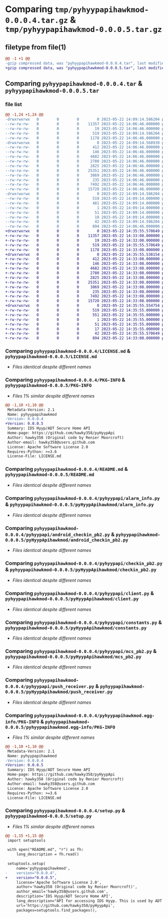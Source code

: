 # Comparing `tmp/pyhyypapihawkmod-0.0.0.4.tar.gz` & `tmp/pyhyypapihawkmod-0.0.0.5.tar.gz`

## filetype from file(1)

```diff
@@ -1 +1 @@
-gzip compressed data, was "pyhyypapihawkmod-0.0.0.4.tar", last modified: Mon May 22 14:09:14 2023, max compression
+gzip compressed data, was "pyhyypapihawkmod-0.0.0.5.tar", last modified: Mon May 22 14:35:55 2023, max compression
```

## Comparing `pyhyypapihawkmod-0.0.0.4.tar` & `pyhyypapihawkmod-0.0.0.5.tar`

### file list

```diff
@@ -1,24 +1,24 @@
-drwxrwxrwx   0        0        0        0 2023-05-22 14:09:14.586204 pyhyypapihawkmod-0.0.0.4/
--rw-rw-rw-   0        0        0    11357 2023-05-22 14:06:46.000000 pyhyypapihawkmod-0.0.0.4/LICENSE.md
--rw-rw-rw-   0        0        0       19 2023-05-22 14:06:46.000000 pyhyypapihawkmod-0.0.0.4/MANIFEST.in
--rw-rw-rw-   0        0        0      519 2023-05-22 14:09:14.586204 pyhyypapihawkmod-0.0.0.4/PKG-INFO
--rw-rw-rw-   0        0        0     1178 2023-05-22 14:06:46.000000 pyhyypapihawkmod-0.0.0.4/README.md
-drwxrwxrwx   0        0        0        0 2023-05-22 14:09:14.568939 pyhyypapihawkmod-0.0.0.4/pyhyypapi/
--rw-rw-rw-   0        0        0      412 2023-05-22 14:06:46.000000 pyhyypapihawkmod-0.0.0.4/pyhyypapi/__init__.py
--rw-rw-rw-   0        0        0      146 2023-05-22 14:06:46.000000 pyhyypapihawkmod-0.0.0.4/pyhyypapi/__main__.py
--rw-rw-rw-   0        0        0     4682 2023-05-22 14:06:46.000000 pyhyypapihawkmod-0.0.0.4/pyhyypapi/alarm_info.py
--rw-rw-rw-   0        0        0     2780 2023-05-22 14:06:46.000000 pyhyypapihawkmod-0.0.0.4/pyhyypapi/android_checkin_pb2.py
--rw-rw-rw-   0        0        0     2825 2023-05-22 14:06:46.000000 pyhyypapihawkmod-0.0.0.4/pyhyypapi/checkin_pb2.py
--rw-rw-rw-   0        0        0    25351 2023-05-22 14:06:46.000000 pyhyypapihawkmod-0.0.0.4/pyhyypapi/client.py
--rw-rw-rw-   0        0        0     3869 2023-05-22 14:06:46.000000 pyhyypapihawkmod-0.0.0.4/pyhyypapi/constants.py
--rw-rw-rw-   0        0        0      235 2023-05-22 14:06:46.000000 pyhyypapihawkmod-0.0.0.4/pyhyypapi/exceptions.py
--rw-rw-rw-   0        0        0     7492 2023-05-22 14:06:46.000000 pyhyypapihawkmod-0.0.0.4/pyhyypapi/mcs_pb2.py
--rw-rw-rw-   0        0        0    15720 2023-05-22 14:06:46.000000 pyhyypapihawkmod-0.0.0.4/pyhyypapi/push_receiver.py
-drwxrwxrwx   0        0        0        0 2023-05-22 14:09:14.586204 pyhyypapihawkmod-0.0.0.4/pyhyypapihawkmod.egg-info/
--rw-rw-rw-   0        0        0      519 2023-05-22 14:09:14.000000 pyhyypapihawkmod-0.0.0.4/pyhyypapihawkmod.egg-info/PKG-INFO
--rw-rw-rw-   0        0        0      481 2023-05-22 14:09:14.000000 pyhyypapihawkmod-0.0.0.4/pyhyypapihawkmod.egg-info/SOURCES.txt
--rw-rw-rw-   0        0        0        1 2023-05-22 14:09:14.000000 pyhyypapihawkmod-0.0.0.4/pyhyypapihawkmod.egg-info/dependency_links.txt
--rw-rw-rw-   0        0        0       51 2023-05-22 14:09:14.000000 pyhyypapihawkmod-0.0.0.4/pyhyypapihawkmod.egg-info/requires.txt
--rw-rw-rw-   0        0        0       10 2023-05-22 14:09:14.000000 pyhyypapihawkmod-0.0.0.4/pyhyypapihawkmod.egg-info/top_level.txt
--rw-rw-rw-   0        0        0       42 2023-05-22 14:09:14.586204 pyhyypapihawkmod-0.0.0.4/setup.cfg
--rw-rw-rw-   0        0        0      894 2023-05-22 14:06:46.000000 pyhyypapihawkmod-0.0.0.4/setup.py
+drwxrwxrwx   0        0        0        0 2023-05-22 14:35:55.570649 pyhyypapihawkmod-0.0.0.5/
+-rw-rw-rw-   0        0        0    11357 2023-05-22 14:33:08.000000 pyhyypapihawkmod-0.0.0.5/LICENSE.md
+-rw-rw-rw-   0        0        0       19 2023-05-22 14:33:08.000000 pyhyypapihawkmod-0.0.0.5/MANIFEST.in
+-rw-rw-rw-   0        0        0      519 2023-05-22 14:35:55.570649 pyhyypapihawkmod-0.0.0.5/PKG-INFO
+-rw-rw-rw-   0        0        0     1178 2023-05-22 14:33:08.000000 pyhyypapihawkmod-0.0.0.5/README.md
+drwxrwxrwx   0        0        0        0 2023-05-22 14:35:55.538154 pyhyypapihawkmod-0.0.0.5/pyHyypApihawkmod/
+-rw-rw-rw-   0        0        0      412 2023-05-22 14:33:08.000000 pyhyypapihawkmod-0.0.0.5/pyHyypApihawkmod/__init__.py
+-rw-rw-rw-   0        0        0      146 2023-05-22 14:33:08.000000 pyhyypapihawkmod-0.0.0.5/pyHyypApihawkmod/__main__.py
+-rw-rw-rw-   0        0        0     4682 2023-05-22 14:33:08.000000 pyhyypapihawkmod-0.0.0.5/pyHyypApihawkmod/alarm_info.py
+-rw-rw-rw-   0        0        0     2780 2023-05-22 14:33:08.000000 pyhyypapihawkmod-0.0.0.5/pyHyypApihawkmod/android_checkin_pb2.py
+-rw-rw-rw-   0        0        0     2825 2023-05-22 14:33:08.000000 pyhyypapihawkmod-0.0.0.5/pyHyypApihawkmod/checkin_pb2.py
+-rw-rw-rw-   0        0        0    25351 2023-05-22 14:33:08.000000 pyhyypapihawkmod-0.0.0.5/pyHyypApihawkmod/client.py
+-rw-rw-rw-   0        0        0     3869 2023-05-22 14:33:08.000000 pyhyypapihawkmod-0.0.0.5/pyHyypApihawkmod/constants.py
+-rw-rw-rw-   0        0        0      235 2023-05-22 14:33:08.000000 pyhyypapihawkmod-0.0.0.5/pyHyypApihawkmod/exceptions.py
+-rw-rw-rw-   0        0        0     7492 2023-05-22 14:33:08.000000 pyhyypapihawkmod-0.0.0.5/pyHyypApihawkmod/mcs_pb2.py
+-rw-rw-rw-   0        0        0    15720 2023-05-22 14:33:08.000000 pyhyypapihawkmod-0.0.0.5/pyHyypApihawkmod/push_receiver.py
+drwxrwxrwx   0        0        0        0 2023-05-22 14:35:55.554754 pyhyypapihawkmod-0.0.0.5/pyhyypapihawkmod.egg-info/
+-rw-rw-rw-   0        0        0      519 2023-05-22 14:35:55.000000 pyhyypapihawkmod-0.0.0.5/pyhyypapihawkmod.egg-info/PKG-INFO
+-rw-rw-rw-   0        0        0      551 2023-05-22 14:35:55.000000 pyhyypapihawkmod-0.0.0.5/pyhyypapihawkmod.egg-info/SOURCES.txt
+-rw-rw-rw-   0        0        0        1 2023-05-22 14:35:55.000000 pyhyypapihawkmod-0.0.0.5/pyhyypapihawkmod.egg-info/dependency_links.txt
+-rw-rw-rw-   0        0        0       51 2023-05-22 14:35:55.000000 pyhyypapihawkmod-0.0.0.5/pyhyypapihawkmod.egg-info/requires.txt
+-rw-rw-rw-   0        0        0       17 2023-05-22 14:35:55.000000 pyhyypapihawkmod-0.0.0.5/pyhyypapihawkmod.egg-info/top_level.txt
+-rw-rw-rw-   0        0        0       42 2023-05-22 14:35:55.570649 pyhyypapihawkmod-0.0.0.5/setup.cfg
+-rw-rw-rw-   0        0        0      894 2023-05-22 14:33:08.000000 pyhyypapihawkmod-0.0.0.5/setup.py
```

### Comparing `pyhyypapihawkmod-0.0.0.4/LICENSE.md` & `pyhyypapihawkmod-0.0.0.5/LICENSE.md`

 * *Files identical despite different names*

### Comparing `pyhyypapihawkmod-0.0.0.4/PKG-INFO` & `pyhyypapihawkmod-0.0.0.5/PKG-INFO`

 * *Files 1% similar despite different names*

```diff
@@ -1,10 +1,10 @@
 Metadata-Version: 2.1
 Name: pyhyypapihawkmod
-Version: 0.0.0.4
+Version: 0.0.0.5
 Summary: IDS Hyyp/ADT Secure Home API
 Home-page: https://github.com/hawky358/pyHyypApi
 Author: hawky358 (Original code by Renier Moorcroft)
 Author-email: hawky358@users.github.com
 License: Apache Software License 2.0
 Requires-Python: >=3.6
 License-File: LICENSE.md
```

### Comparing `pyhyypapihawkmod-0.0.0.4/README.md` & `pyhyypapihawkmod-0.0.0.5/README.md`

 * *Files identical despite different names*

### Comparing `pyhyypapihawkmod-0.0.0.4/pyhyypapi/alarm_info.py` & `pyhyypapihawkmod-0.0.0.5/pyHyypApihawkmod/alarm_info.py`

 * *Files identical despite different names*

### Comparing `pyhyypapihawkmod-0.0.0.4/pyhyypapi/android_checkin_pb2.py` & `pyhyypapihawkmod-0.0.0.5/pyHyypApihawkmod/android_checkin_pb2.py`

 * *Files identical despite different names*

### Comparing `pyhyypapihawkmod-0.0.0.4/pyhyypapi/checkin_pb2.py` & `pyhyypapihawkmod-0.0.0.5/pyHyypApihawkmod/checkin_pb2.py`

 * *Files identical despite different names*

### Comparing `pyhyypapihawkmod-0.0.0.4/pyhyypapi/client.py` & `pyhyypapihawkmod-0.0.0.5/pyHyypApihawkmod/client.py`

 * *Files identical despite different names*

### Comparing `pyhyypapihawkmod-0.0.0.4/pyhyypapi/constants.py` & `pyhyypapihawkmod-0.0.0.5/pyHyypApihawkmod/constants.py`

 * *Files identical despite different names*

### Comparing `pyhyypapihawkmod-0.0.0.4/pyhyypapi/mcs_pb2.py` & `pyhyypapihawkmod-0.0.0.5/pyHyypApihawkmod/mcs_pb2.py`

 * *Files identical despite different names*

### Comparing `pyhyypapihawkmod-0.0.0.4/pyhyypapi/push_receiver.py` & `pyhyypapihawkmod-0.0.0.5/pyHyypApihawkmod/push_receiver.py`

 * *Files identical despite different names*

### Comparing `pyhyypapihawkmod-0.0.0.4/pyhyypapihawkmod.egg-info/PKG-INFO` & `pyhyypapihawkmod-0.0.0.5/pyhyypapihawkmod.egg-info/PKG-INFO`

 * *Files 1% similar despite different names*

```diff
@@ -1,10 +1,10 @@
 Metadata-Version: 2.1
 Name: pyhyypapihawkmod
-Version: 0.0.0.4
+Version: 0.0.0.5
 Summary: IDS Hyyp/ADT Secure Home API
 Home-page: https://github.com/hawky358/pyHyypApi
 Author: hawky358 (Original code by Renier Moorcroft)
 Author-email: hawky358@users.github.com
 License: Apache Software License 2.0
 Requires-Python: >=3.6
 License-File: LICENSE.md
```

### Comparing `pyhyypapihawkmod-0.0.0.4/setup.py` & `pyhyypapihawkmod-0.0.0.5/setup.py`

 * *Files 1% similar despite different names*

```diff
@@ -1,15 +1,15 @@
 import setuptools
 
 with open("README.md", "r") as fh:
     long_description = fh.read()
 
 setuptools.setup(
     name='pyhyypapihawkmod',
-    version="0.0.0.4",
+    version="0.0.0.5",
     license='Apache Software License 2.0',
     author='hawky358 (Original code by Renier Moorcroft)',
     author_email='hawky358@users.github.com',
     description='IDS Hyyp/ADT Secure Home API',
     long_description="API for accessing IDS Hyyp. This is used by ADT Home Connect and possibly others. Please view readme on github (Based on 0.0.0.8 by Renier Moorcroft with updated protobuf files) ",
     url='https://github.com/hawky358/pyHyypApi',
     packages=setuptools.find_packages(),
```

